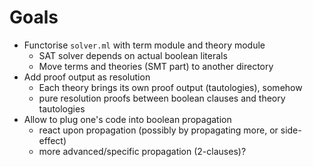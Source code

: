 # Goals

- Functorise `solver.ml` with term module and theory module
    * SAT solver depends on actual boolean literals
    * Move terms and theories (SMT part) to another directory
- Add proof output as resolution
    * Each theory brings its own proof output (tautologies), somehow
    * pure resolution proofs between boolean clauses and theory tautologies
- Allow to plug one's code into boolean propagation
    * react upon propagation (possibly by propagating more, or side-effect)
    * more advanced/specific propagation (2-clauses)?

